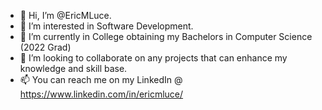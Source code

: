 - 👋 Hi, I’m @EricMLuce.
- 👀 I’m interested in Software Development.
- 🌱 I’m currently in College obtaining my Bachelors in Computer Science (2022 Grad)
- 💞️ I’m looking to collaborate on any projects that can enhance my knowledge and skill base.
- 📫 You can reach me on my LinkedIn @ https://www.linkedin.com/in/ericmluce/

<!---
EricMLuce/EricMLuce is a ✨ special ✨ repository because its `README.md` (this file) appears on your GitHub profile.
You can click the Preview link to take a look at your changes.
--->
